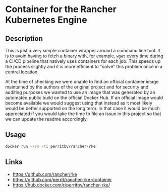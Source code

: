 # Container for the Rancher Kubernetes Engine

## Description

This is just a very simple container wrapper around a command line tool. It is to avoid having to fetch a binary with, for example, `wget` every time during a CI/CD pipeline that natively uses containers for each job. This speeds up the process slightly and it is more efficient to "solve" this problem once in a central location.

At the time of checking we were unable to find an official container image maintained by the authors of the original project and for security and auditing purposes we wanted to use an image that was generated by an automated public build on the official Docker Hub. If an official image would become available we would suggest using that instead as it most likely would be better supported on the long term. In that case it would be much appreciated if you would take the time to file an issue in this project so that we can update the readme accordingly.

## Usage

```bash
docker run --rm -ti perritbv/rancher-rke
```

## Links

* https://github.com/rancher/rke
* https://github.com/perrit/rancher-rke-container
* https://hub.docker.com/r/perritbv/rancher-rke/
